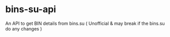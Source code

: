 # bins-su-api
An API to get BIN details from bins.su ( Unofficial &amp; may break if the bins.su do any changes )
